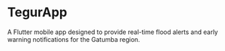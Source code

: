 # TegurApp
A Flutter mobile app designed to provide real-time flood alerts and early warning notifications for the Gatumba region.
